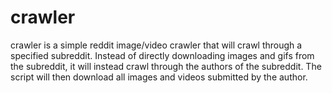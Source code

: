 # crawler

crawler is a simple reddit image/video crawler that will crawl through a specified subreddit. Instead of directly downloading images and gifs from the subreddit, it will instead crawl through the authors of the subreddit. The script will then download all images and videos submitted by the author.
